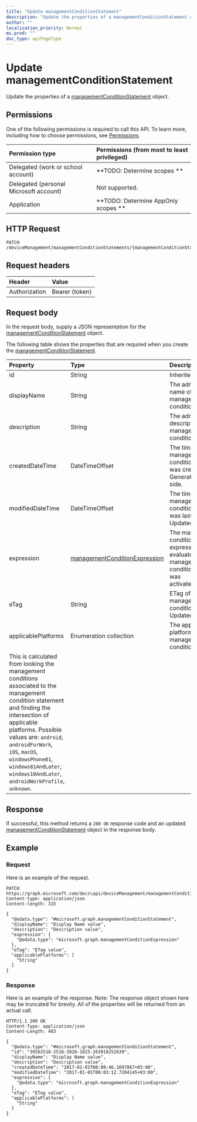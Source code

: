 ```yaml
---
title: "Update managementConditionStatement"
description: "Update the properties of a managementConditionStatement object."
author: ""
localization_priority: Normal
ms.prod: ""
doc_type: apiPageType
---
```


# Update managementConditionStatement

Update the properties of a [managementConditionStatement](../resources/managementconditionstatement.md) object.

## Permissions
One of the following permissions is required to call this API. To learn more, including how to choose permissions, see [Permissions](/concepts/permissions-reference.md).

|Permission type|Permissions (from most to least privileged)|
|:---|:---|
|Delegated (work or school account)|**TODO: Determine scopes **|
|Delegated (personal Microsoft account)|Not supported.|
|Application|**TODO: Determine AppOnly scopes **|

## HTTP Request
<!-- {
  "blockType": "ignored"
}
-->
``` http
PATCH /deviceManagement/managementConditionStatements/{managementConditionStatementId}
```

## Request headers
|Header|Value|
|:---|:---|
|Authorization|Bearer {token}|

## Request body
In the request body, supply a JSON representation for the [managementConditionStatement](../resources/managementConditionStatement.md) object.

The following table shows the properties that are required when you create the [managementConditionStatement](../resources/managementconditionstatement.md).

|Property|Type|Description|
|:---|:---|:---|
|id|String| Inherited from [entity](../resources/entity.md)|
|displayName|String|The admin defined name of the management condition statement.|
|description|String|The admin defined description of the management condition statement.|
|createdDateTime|DateTimeOffset|The time the management condition statement was created. Generated service side.|
|modifiedDateTime|DateTimeOffset|The time the management condition statement was last modified. Updated service side.|
|expression|[managementConditionExpression](../resources/managementConditionExpression.md)|The management condition statement expression used to evaluate if a management condition statement was activated/deactivated.|
|eTag|String|ETag of the management condition statement. Updated service side.|
|applicablePlatforms|Enumeration collection|The applicable platforms for this management condition statement.
This is calculated from looking the management conditions associated to the management condition statement and finding the intersection of applicable platforms. Possible values are: `android`, `androidForWork`, `iOS`, `macOS`, `windowsPhone81`, `windows81AndLater`, `windows10AndLater`, `androidWorkProfile`, `unknown`.|



## Response
If successful, this method returns a `200 OK` response code and an updated [managementConditionStatement](../resources/managementconditionstatement.md) object in the response body.

## Example

### Request
Here is an example of the request.
<!-- {
  "blockType": "request",
  "name": "update_managementconditionstatement"
}
-->
``` http
PATCH https://graph.microsoft.com/docs\api/deviceManagement/managementConditionStatements/{managementConditionStatementId}
Content-type: application/json
Content-length: 315

{
  "@odata.type": "#microsoft.graph.managementConditionStatement",
  "displayName": "Display Name value",
  "description": "Description value",
  "expression": {
    "@odata.type": "microsoft.graph.managementConditionExpression"
  },
  "eTag": "ETag value",
  "applicablePlatforms": [
    "String"
  ]
}
```

### Response
Here is an example of the response. Note: The response object shown here may be truncated for brevity. All of the properties will be returned from an actual call.
<!-- {
  "blockType": "response",
  "truncated": true
}
-->
``` http
HTTP/1.1 200 OK
Content-Type: application/json
Content-Length: 483

{
  "@odata.type": "#microsoft.graph.managementConditionStatement",
  "id": "39262518-2518-3926-1825-263918252639",
  "displayName": "Display Name value",
  "description": "Description value",
  "createdDateTime": "2017-01-01T00:00:46.1697867+03:00",
  "modifiedDateTime": "2017-01-01T00:03:12.7204145+03:00",
  "expression": {
    "@odata.type": "microsoft.graph.managementConditionExpression"
  },
  "eTag": "ETag value",
  "applicablePlatforms": [
    "String"
  ]
}
```

